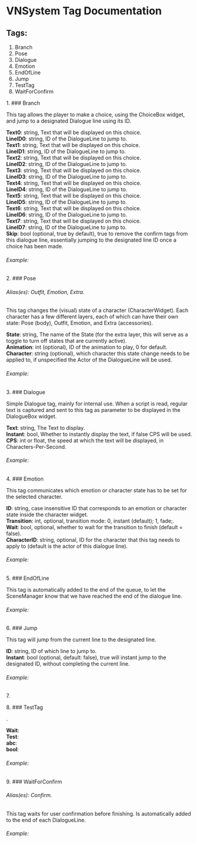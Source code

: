 # VNSystem Tag Documentation      ## Tags:   1. Branch  2. Pose  3. Dialogue  4. Emotion  5. EndOfLine  6. Jump  8. TestTag  9. WaitForConfirm    1\. ### Branch    This tag allows the player to make a choice, using the ChoiceBox widget, and jump to a designated Dialogue line using its ID.    **Text0**: string, Text that will be displayed on this choice.  **LineID0**: string, ID of the DialogueLine to jump to.  **Text1**: string, Text that will be displayed on this choice.  **LineID1**: string, ID of the DialogueLine to jump to.  **Text2**: string, Text that will be displayed on this choice.  **LineID2**: string, ID of the DialogueLine to jump to.  **Text3**: string, Text that will be displayed on this choice.  **LineID3**: string, ID of the DialogueLine to jump to.  **Text4**: string, Text that will be displayed on this choice.  **LineID4**: string, ID of the DialogueLine to jump to.  **Text5**: string, Text that will be displayed on this choice.  **LineID5**: string, ID of the DialogueLine to jump to.  **Text6**: string, Text that will be displayed on this choice.  **LineID6**: string, ID of the DialogueLine to jump to.  **Text7**: string, Text that will be displayed on this choice.  **LineID7**: string, ID of the DialogueLine to jump to.  **Skip**: bool (optional, true by default), true to remove the confirm tags from this dialogue line, essentially jumping to the designated line ID once a choice has been made.  ###### Example:   >           2\. ### Pose   ###### Alias(es): Outfit, Emotion, Extra.  This tag changes the (visual) state of a character (CharacterWidget). Each character has a few different layers, each of which can have their own state: Pose (body), Outfit, Emotion, and Extra (accessories).    **State**: string, The name of the State (for the extra layer, this will serve as a toggle to turn off states that are currently active).  **Animation**: int (optional), ID of the animation to play, 0 for default.  **Character**: string (optional), which character this state change needs to be applied to, if unspecified the Actor of the DialogueLine will be used.  ###### Example:   >           3\. ### Dialogue    Simple Dialogue tag, mainly for internal use.
 When a script is read, regular text is captured and sent to this tag as parameter to be displayed in the DialogueBox widget.    **Text**: string, The Text to display.  **Instant**: bool, Whether to instantly display the text, if false CPS will be used.  **CPS**: int or float, the speed at which the text will be displayed, in Characters-Per-Second.  ###### Example:   >           4\. ### Emotion    This tag communicates which emotion or character state has to be set for the selected character.    **ID**: string, case insensitive ID that corresponds to an emotion or character state inside the character widget.  **Transition**: int, optional, transition mode: 0, instant (default); 1, fade;.  **Wait**: bool, optional, whether to wait for the transition to finish (default = false).  **CharacterID**: string, optional, ID for the character that this tag needs to apply to (default is the actor of this dialogue line).  ###### Example:   >           5\. ### EndOfLine    This tag is automatically added to the end of the queue, to let the SceneManager know that we have reached the end of the dialogue line.    ###### Example:   >           6\. ### Jump    This tag will jump from the current line to the designated line.    **ID**: string, ID of which line to jump to.  **Instant**: bool (optional, default: false), true will instant jump to the designated ID, without completing the current line.  ###### Example:   >           7\.         8\. ### TestTag    .    **Wait**:   **Test**:   **abc**:   **bool**:   ###### Example:   >           9\. ### WaitForConfirm   ###### Alias(es): Confirm.  This tag waits for user confirmation before finishing. Is automatically added to the end of each DialogueLine.    ###### Example:   >           